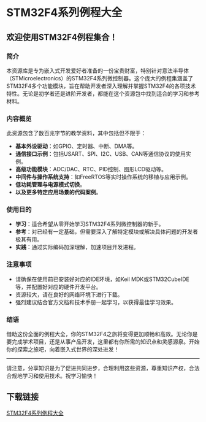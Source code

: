 # STM32F4系列例程大全

## 欢迎使用STM32F4例程集合！

### 简介

本资源库是专为嵌入式开发爱好者准备的一份宝贵财富，特别针对意法半导体（STMicroelectronics）的STM32F4系列微控制器。这个庞大的例程集涵盖了STM32F4多个功能模块，旨在帮助开发者深入理解并掌握STM32F4的各项技术特性。无论是初学者还是进阶开发者，都能在这个资源包中找到适合的学习和参考材料。

### 内容概览

此资源包含了数百兆字节的教学资料，其中包括但不限于：

- **基本外设驱动**：如GPIO、定时器、中断、DMA等。
- **通信接口示例**：包括USART、SPI、I2C、USB、CAN等通信协议的使用实例。
- **高级功能模块**：ADC/DAC、RTC、PID控制、图形LCD驱动等。
- **中间件与操作系统支持**：如FreeRTOS等实时操作系统的移植与应用示例。
- **低功耗管理与电源模式切换**。
- **以及更多特定应用场景的代码案例**。

### 使用目的

- **学习**：适合希望从零开始学习STM32F4系列微控制器的新手。
- **参考**：对已经有一定基础，但需要深入了解特定模块或解决具体问题的开发者极其有用。
- **实践**：通过实际编码加深理解，加速项目开发进程。

### 注意事项

- 请确保在使用前已安装好对应的IDE环境，如Keil MDK或STM32CubeIDE等，并配置好对应的硬件开发平台。
- 资源较大，请在良好的网络环境下进行下载。
- 强烈建议结合官方文档和技术手册一起学习，以获得最佳学习效果。

### 结语

借助这份全面的例程大全，你的STM32F4之旅将变得更加顺畅和高效。无论你是要完成学术项目，还是从事产品开发，这里都有你所需的知识点和灵感源泉。开始你的探索之旅吧，向着嵌入式世界的深处进发！

---

请注意，分享知识是为了促进共同进步，合理利用这些资源，尊重知识产权，合法合规地学习和使用技术。祝学习愉快！

## 下载链接

[STM32F4系列例程大全](https://pan.quark.cn/s/288c6c080958)
